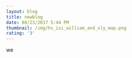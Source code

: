 ```yaml
---
layout: blog
title: newblog
date: 08/23/2017 5:44 PM
thumbnail: /img/hs_isi_william_and_sly_map.png
rating: '3'
---
```

we
